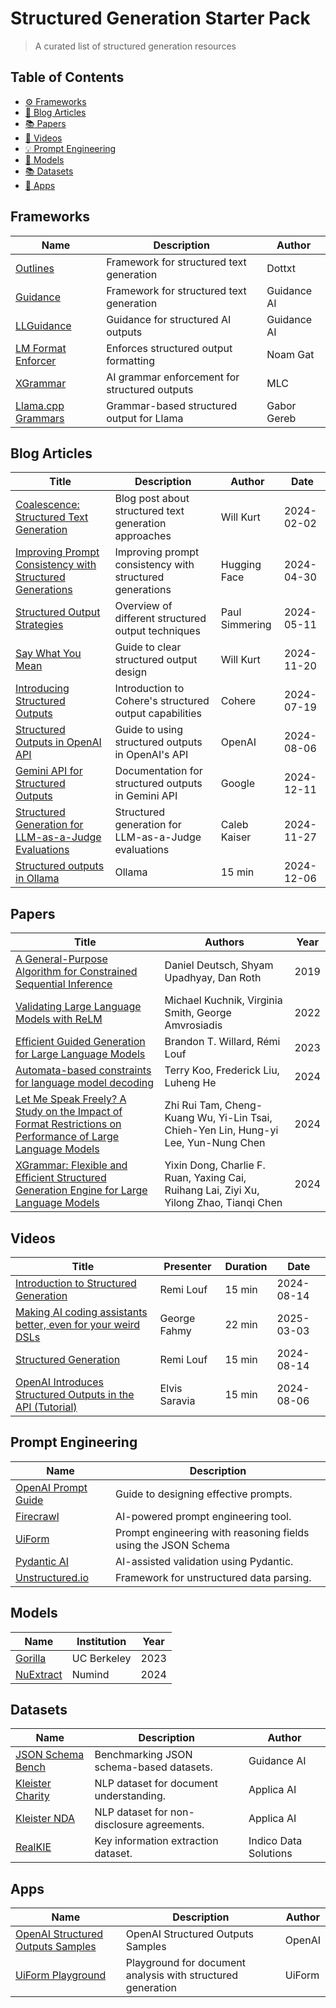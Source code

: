 # Structured Generation Starter Pack

> A curated list of structured generation resources

## Table of Contents

- [:gear: Frameworks](#frameworks)
- [:memo: Blog Articles](#blog-articles)
- [:books: Papers](#papers)
- [:movie_camera: Videos](#videos)
- [:bulb: Prompt Engineering](#prompt-engineering)
- [:brain: Models](#models)
- [:books: Datasets](#datasets)
- [:hammer: Apps](#apps)



## Frameworks

| Name | Description | Author |
| --- | --- | --- |
| [Outlines](https://github.com/dottxt-ai/outlines) | Framework for structured text generation | Dottxt | 
| [Guidance](https://github.com/guidance-ai/guidance) | Framework for structured text generation | Guidance AI | 
| [LLGuidance](https://github.com/guidance-ai/llguidance) | Guidance for structured AI outputs | Guidance AI | 
| [LM Format Enforcer](https://github.com/noamgat/lm-format-enforcer) | Enforces structured output formatting | Noam Gat | 
| [XGrammar](https://github.com/mlc-ai/xgrammar) | AI grammar enforcement for structured outputs | MLC | 
| [Llama.cpp Grammars](https://github.com/ggerganov/llama.cpp/blob/master/grammars/README.md) | Grammar-based structured output for Llama | Gabor Gereb | 


## Blog Articles
| Title | Description | Author | Date |
| --- | --- | --- | --- |
| [Coalescence: Structured Text Generation](https://blog.dottxt.co/coalescence.html) | Blog post about structured text generation approaches | Will Kurt | 2024-02-02 |
| [Improving Prompt Consistency with Structured Generations](https://huggingface.co/blog/evaluation-structured-outputs) | Improving prompt consistency with structured generations | Hugging Face | 2024-04-30 |
| [Structured Output Strategies](https://simmering.dev/blog/structured_output/) | Overview of different structured output techniques | Paul Simmering | 2024-05-11 |
| [Say What You Mean](https://blog.dottxt.co/say-what-you-mean.html) | Guide to clear structured output design | Will Kurt | 2024-11-20 |
| [Introducing Structured Outputs](https://cohere.com/blog/introducing-structured-outputs) | Introduction to Cohere's structured output capabilities | Cohere | 2024-07-19 |
| [Structured Outputs in OpenAI API](https://openai.com/index/introducing-structured-outputs-in-the-api/) | Guide to using structured outputs in OpenAI's API | OpenAI | 2024-08-06 |
| [Gemini API for Structured Outputs](https://ai.google.dev/gemini-api/docs/structured-output) | Documentation for structured outputs in Gemini API | Google | 2024-12-11 |
| [Structured Generation for LLM-as-a-Judge Evaluations](https://www.comet.com/site/blog/structured-generation-llm-as-a-judge/) | Structured generation for LLM-as-a-Judge evaluations | Caleb Kaiser | 2024-11-27 |
| [Structured outputs in Ollama](https://ollama.com/blog/structured-outputs) | Ollama | 15 min | 2024-12-06 |

## Papers
| Title | Authors | Year |
| --- | --- | --- |
| [A General-Purpose Algorithm for Constrained Sequential Inference](https://aclanthology.org/K19-1045/) | Daniel Deutsch, Shyam Upadhyay, Dan Roth | 2019 |
| [Validating Large Language Models with ReLM](https://arxiv.org/abs/2211.15458) | Michael Kuchnik, Virginia Smith, George Amvrosiadis | 2022 |
| [Efficient Guided Generation for Large Language Models](https://arxiv.org/abs/2307.09702) | Brandon T. Willard, Rémi Louf | 2023 |
| [Automata-based constraints for language model decoding](https://arxiv.org/abs/2407.08103) | Terry Koo, Frederick Liu, Luheng He | 2024 |
| [Let Me Speak Freely? A Study on the Impact of Format Restrictions on Performance of Large Language Models](https://arxiv.org/abs/2408.02442) | Zhi Rui Tam, Cheng-Kuang Wu, Yi-Lin Tsai, Chieh-Yen Lin, Hung-yi Lee, Yun-Nung Chen | 2024 |
| [XGrammar: Flexible and Efficient Structured Generation Engine for Large Language Models](https://arxiv.org/abs/2411.15100) | Yixin Dong, Charlie F. Ruan, Yaxing Cai, Ruihang Lai, Ziyi Xu, Yilong Zhao, Tianqi Chen | 2024 |

## Videos
| Title | Presenter | Duration | Date |
| --- | --- | --- | --- |
| [Introduction to Structured Generation](http://youtube.com/watch?v=aNmfvN6S_n4) | Remi Louf | 15 min | 2024-08-14 |
| [Making AI coding assistants better, even for your weird DSLs](https://www.youtube.com/watch?v=ulAOjl4OM5M) | George Fahmy | 22 min | 2025-03-03 |
| [Structured Generation](https://www.youtube.com/watch?v=aNmfvN6S_n4) | Remi Louf | 15 min | 2024-08-14 |
| [OpenAI Introduces Structured Outputs in the API (Tutorial)](https://www.youtube.com/watch?app=desktop&v=6e_oFG4JVg8) | Elvis Saravia | 15 min | 2024-08-06 |


## Prompt Engineering

| Name | Description |
| --- | --- |
| [OpenAI Prompt Guide](https://platform.openai.com/docs/guides/prompt-generation) | Guide to designing effective prompts. |
| [Firecrawl](https://github.com/mendableai/firecrawl) | AI-powered prompt engineering tool. |
| [UiForm](https://github.com/UiForm/uiform) | Prompt engineering with reasoning fields using the JSON Schema |
| [Pydantic AI](https://github.com/pydantic/pydantic-ai) | AI-assisted validation using Pydantic. |
| [Unstructured.io](https://unstructured.io) | Framework for unstructured data parsing. |


## Models

| Name | Institution | Year |
| --- | --- | --- |
| [Gorilla](https://gorilla.cs.berkeley.edu) | UC Berkeley | 2023 |
| [NuExtract](https://numind.ai/blog/nuextract-a-foundation-model-for-structured-extraction) | Numind | 2024 |


## Datasets

| Name | Description | Author |
| --- | --- | --- |
| [JSON Schema Bench](https://github.com/guidance-ai/jsonschemabench) | Benchmarking JSON schema-based datasets. | Guidance AI |
| [Kleister Charity](https://github.com/applicaai/kleister-charity/) | NLP dataset for document understanding. | Applica AI |
| [Kleister NDA](https://github.com/applicaai/kleister-nda) | NLP dataset for non-disclosure agreements. | Applica AI |
| [RealKIE](https://github.com/IndicoDataSolutions/RealKIE) | Key information extraction dataset. | Indico Data Solutions |


## Apps

| Name | Description | Author | 
| --- | --- | --- |
| [OpenAI Structured Outputs Samples](https://github.com/openai/openai-structured-outputs-samples) | OpenAI Structured Outputs Samples | OpenAI |
| [UiForm Playground](https://uiform.com/playground) | Playground for document analysis with structured generation | UiForm |

